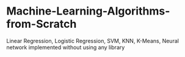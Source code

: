 # Machine-Learning-Algorithms-from-Scratch
Linear Regression, Logistic Regression, SVM, KNN, K-Means, Neural network implemented without using any library
